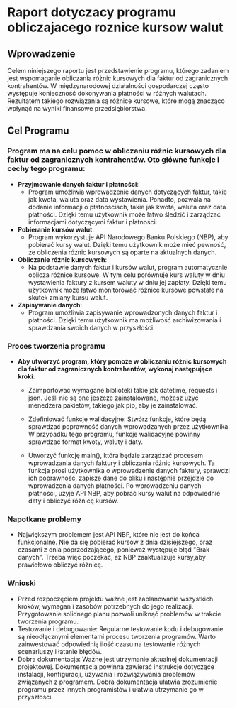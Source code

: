 # Raport dotyczacy programu obliczajacego roznice kursow walut

## Wprowadzenie
Celem niniejszego raportu jest przedstawienie programu, którego zadaniem jest wspomaganie obliczania różnic kursowych dla faktur od zagranicznych kontrahentów. W międzynarodowej działalności gospodarczej często występuje konieczność dokonywania płatności w różnych walutach. Rezultatem takiego rozwiązania są różnice kursowe, które mogą znacząco wpłynąć na wyniki finansowe przedsiębiorstwa.

## Cel Programu
### Program ma na celu pomoc w obliczaniu różnic kursowych dla faktur od zagranicznych kontrahentów. Oto główne funkcje i cechy tego programu:
- **Przyjmowanie danych faktur i płatności**:
  -  Program umożliwia wprowadzenie danych dotyczących faktur, takie jak kwota, waluta oraz data wystawienia. Ponadto, pozwala na dodanie informacji o płatnościach, takie jak kwota, waluta oraz data płatności. Dzięki temu użytkownik może łatwo śledzić i zarządzać informacjami dotyczącymi faktur i płatności.
- **Pobieranie kursów walut**:
  - Program wykorzystuje API Narodowego Banku Polskiego (NBP), aby pobierać kursy walut. Dzięki temu użytkownik może mieć pewność, że obliczenia różnic kursowych są oparte na aktualnych danych.
- **Obliczanie różnic kursowych**:
  - Na podstawie danych faktur i kursów walut, program automatycznie oblicza różnice kursowe. W tym celu porównuje kurs waluty w dniu wystawienia faktury z kursem waluty w dniu jej zapłaty. Dzięki temu użytkownik może łatwo monitorować różnice kursowe powstałe na skutek zmiany kursu walut.
- **Zapisywanie danych**:
  - Program umożliwia zapisywanie wprowadzonych danych faktur i płatności. Dzięki temu użytkownik ma możliwość archiwizowania i sprawdzania swoich danych w przyszłości.
### Proces tworzenia programu
- **Aby utworzyć program, który pomoże w obliczaniu różnic kursowych dla faktur od zagranicznych kontrahentów, wykonaj następujące kroki**:
  - Zaimportować wymagane biblioteki takie jak datetime, requests i json. Jeśli nie są one jeszcze zainstalowane, możesz użyć menedżera pakietów, takiego jak pip, aby je zainstalować.

  - Zdefiniować funkcje walidacyjne: Stwórz funkcje, które będą sprawdzać poprawność danych wprowadzanych przez użytkownika. W przypadku tego programu, funkcje walidacyjne powinny sprawdzać format kwoty, waluty i daty.

  - Utworzyć funkcję main(), która będzie zarządzać procesem wprowadzania danych faktury i obliczania różnic kursowych. Ta funkcja prosi użytkownika o wprowadzenie danych faktury, sprawdzi ich poprawność, zapisze dane do pliku i następnie przejdzie do wprowadzenia danych płatności. Po wprowadzeniu danych płatności, użyje API NBP, aby pobrać kursy walut na odpowiednie daty i obliczyć różnicę kursów.
### Napotkane problemy
- Największym problemem jest API NBP, które nie jest do końca funkcjonalne. Nie da się pobierać kursów z dnia dzisiejszego, oraz czasami z dnia poprzedzającego, ponieważ występuje błąd "Brak danych". Trzeba więc poczekać, aż NBP zaaktualizuje kursy,aby prawidłowo obliczyć różnicę.
### Wnioski
- Przed rozpoczęciem projektu ważne jest zaplanowanie wszystkich kroków, wymagań i zasobów potrzebnych do jego realizacji. Przygotowanie solidnego planu pozwoli uniknąć problemów w trakcie tworzenia programu.
- Testowanie i debugowanie: Regularne testowanie kodu i debugowanie są nieodłącznymi elementami procesu tworzenia programów. Warto zainwestować odpowiednią ilość czasu na testowanie różnych scenariuszy i łatanie błędów.
- Dobra dokumentacja: Ważne jest utrzymanie aktualnej dokumentacji projektowej. Dokumentacja powinna zawierać instrukcje dotyczące instalacji, konfiguracji, używania i rozwiązywania problemów związanych z programem. Dobra dokumentacja ułatwia zrozumienie programu przez innych programistów i ułatwia utrzymanie go w przyszłości.
